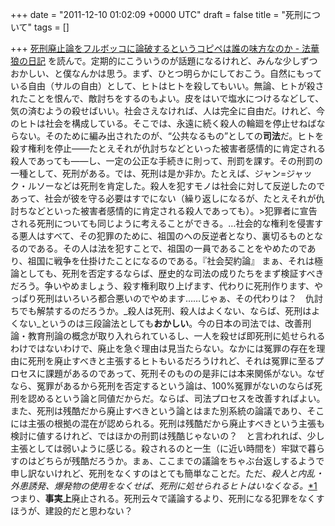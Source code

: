 
+++
date = "2011-12-10 01:02:09 +0000 UTC"
draft = false
title = "死刑について"
tags = []

+++
<a href="http://d.hatena.ne.jp/hokke-ookami/20111208/1323358337">死刑廃止論をフルボッコに論破するというコピペは誰の味方なのか - 法華狼の日記</a> を読んで。定期的にこういうのが話題になるけれど、みんな少しずつおかしい、と僕なんかは思う。まず、ひとつ明らかにしておこう。自然にもっている自由（サルの自由）として、ヒトはヒトを殺してもいい。無論、ヒトが殺されたことを恨んで、敵討ちをするのもよい。皮をはいで塩水につけるなどして、気の済むようの殺せばいい。社会さえなければ、人は完全に自由だ。けれど、今のヒトは社会を構成している。そこでは、永遠に続く殺人の輪廻を停止せねばならない。そのために編み出されたのが、“公共なるもの”としての**司法**だ。ヒトを殺す権利を停止――たとえそれが仇討ちなどといった被害者感情的に肯定される殺人であっても――し、一定の公正な手続きに則って、刑罰を課す。その刑罰の一種として、死刑がある。では、死刑は是か非か。たとえば、ジャン=ジャック・ルソーなどは死刑を肯定した。殺人を犯すモノは社会に対して反逆したのであって、社会が彼を守る必要はすでにない（繰り返しになるが、たとえそれが仇討ちなどといった被害者感情的に肯定される殺人であっても）。>犯罪者に宣告される死刑についても同じように考えることができる。…社会的な権利を侵害する悪人はすべて、その犯罪のために、祖国のへの反逆者となり、裏切るものとなるのである。その人は法を犯すことで、祖国の一員であることをやめたのであり、祖国に戦争を仕掛けたことになるのである。『社会契約論』
まぁ、それは極論としても、死刑を否定するならば、歴史的な司法の成りたちをまず検証すべきだろう。争いやめましょう、殺す権利取り上げます、代わりに死刑作ります、やっぱり死刑はいろいろ都合悪いのでやめます……じゃぁ、その代わりは？　仇討ちでも解禁するのだろうか。_殺人は死刑、殺人はよくない、ならば、死刑はよくない_というのは三段論法としても**おかしい**。今の日本の司法では、改善刑論・教育刑論の概念が取り入れられているし、一人を殺せば即死刑に処せられるわけではないわけで、廃止を急ぐ理由は見当たらない。なかには冤罪の存在を理由に死刑を廃止すべきと主張するヒトもいるだろうけれど、それは冤罪に至るプロセスに課題があるのであって、死刑そのものの是非には本来関係がない。なぜなら、冤罪があるから死刑を否定するという論は、100%冤罪がないのならば死刑を認めるという論と同値だからだ。ならば、司法プロセスを改善すればよい。また、死刑は残酷だから廃止すべきという論とはまた別系統の論議であり、そこには主張の根拠の混在が認められる。死刑は残酷だから廃止すべきという主張も検討に値するけれど、ではほかの刑罰は残酷じゃないの？　と言われれば、少し主張としては弱いように感じる。殺されるのと一生（に近い時間を）牢獄で暮らすのはどちらが残酷だろうか。まぁ、ここまでの議論をちゃぶ台返しするようで申し訳ないけれど、死刑をなくすのはとても簡単なことだ。ただ、_殺人と内乱・外患誘発、爆発物の使用をなくせば、死刑に処せられるヒトはいなくなる。_<a href="#fn1" title="現在の日本の法律では">*1</a>つまり、**事実上**廃止される。死刑云々で議論するより、死刑になる犯罪をなくすほうが、建設的だと思わない？


